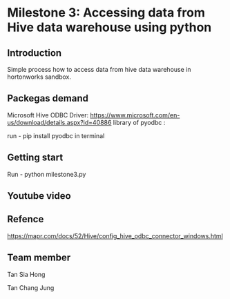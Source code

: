 # Milestone 3: Accessing data from Hive data warehouse using python

## Introduction
Simple process how to access data from hive data warehouse in hortonworks sandbox.

## Packegas demand
Microsoft Hive ODBC Driver: https://www.microsoft.com/en-us/download/details.aspx?id=40886
library of pyodbc : 

  run  -  pip install pyodbc    in terminal
  
## Getting start
Run  -  python milestone3.py

## Youtube video

## Refence
https://mapr.com/docs/52/Hive/config_hive_odbc_connector_windows.html

## Team member
Tan Sia Hong

Tan Chang Jung


